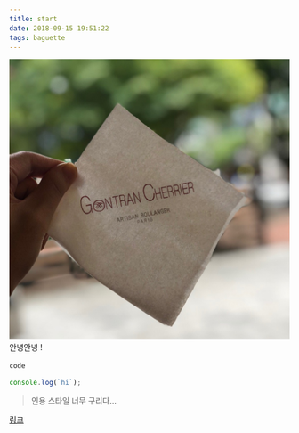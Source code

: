 ```yaml
---
title: start
date: 2018-09-15 19:51:22
tags: baguette
---
```


![gontran](/img/gontran.jpg)
안녕안녕 !

`code`

```js
console.log(`hi`);
```

> 인용 스타일 너무 구리다...

[링크](https://hexo.io/ko/docs/asset-folders)
